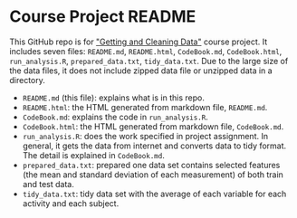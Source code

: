 Course Project README
=====================

This GitHub repo is for ["Getting and Cleaning Data"](https://class.coursera.org/getdata-006/) course project. It includes seven files: `README.md`, `README.html`, `CodeBook.md`, `CodeBook.html`, `run_analysis.R`, `prepared_data.txt`, `tidy_data.txt`. Due to the large size of the data files, it does not include zipped data file or unzipped data in a directory.

* `README.md` (this file): explains what is in this repo.
* `README.html`: the HTML generated from markdown file, `README.md`.
* `CodeBook.md`: explains the code in `run_analysis.R`.
* `CodeBook.html`: the HTML generated from markdown file, `CodeBook.md`.
* `run_analysis.R`: does the work specified in project assignment. In general, it gets the data from internet and converts data to tidy format. The detail is explained in `CodeBook.md`.
* `prepared_data.txt`: prepared one data set contains selected features (the mean and standard deviation of each measurement) of both train and test data.
* `tidy_data.txt`: tidy data set with the average of each variable for each activity and each subject.


